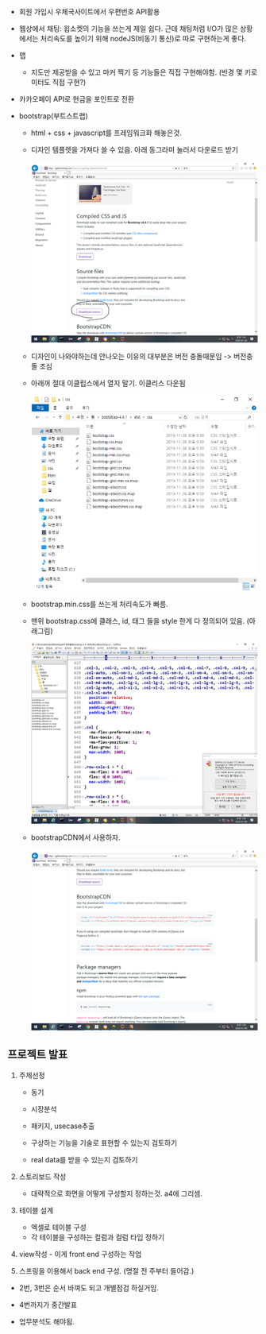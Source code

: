 - 회원 가입시 우체국사이트에서 우편번호 API활용
- 웹상에서 채팅: 윕소켓의 기능을 쓰는게 제일 쉽다. 근데 채팅처럼 I/O가 많은 상황에서는 처리속도를      높이기 위해 nodeJS(비동기 통신)로 따로 구현하는게 좋다.
- 맵
  - 지도만 제공받을 수 있고 마커 찍기 등 기능들은 직접 구현해야함. (반경 몇 키로미터도 직접 구현?)
- 카카오페이 API로 현금을 포인트로 전환







- bootstrap(부트스트랩)
  - html + css + javascript를 프레임워크화 해놓은것.

  - 디자인 템플렛을 가져다 쓸 수 있음. 아래 동그라미 눌러서 다운로드 받기

    ![image-20200106134317449](images/image-20200106134317449.png)

  - 디자인이 나와야하는데 안나오는 이유의 대부분은 버전 충돌때문임 -> 버전충돌 조심

  - 아래꺼 절대 이클립스에서 열지 말기. 이클리스 다운됨

    ![image-20200106134911259](images/image-20200106134911259.png)

  - bootstrap.min.css를 쓰는게 처리속도가 빠름.

  - 맨위 bootstrap.css에 클래스, id, 태그 들을 style 한게 다 정의되어 있음. (아래그림) 

    ![image-20200106135431182](images/image-20200106135431182.png)

  - bootstrapCDN에서 사용하자.

    ![image-20200106135537566](images/image-20200106135537566.png)




## 프로젝트 발표

1. 주제선정
   - 동기
   
   - 시장분석
   
   - 패키지, usecase추출
   
   - 구상하는 기능을 기술로 표현할 수 있는지 검토하기
   
   - real data를 받을 수 있는지 검토하기
   
2. 스토리보드 작성
   
   - 대략적으로 화면을 어떻게 구성할지 정하는것. a4에 그리셈.

3. 테이블 설계
   - 엑셀로 테이블 구성
   - 각 테이블을 구성하는 컬럼과 컬럼 타입 정하기

4. view작성 - 이게 front end 구성하는 작업 
5. 스프링을 이용해서 back end 구성. (명절 전 주부터 들어감.)



- 2번, 3번은 순서 바껴도 되고 개별점검 하실거임.
- 4번까지가 중간발표

- 업무분석도 해야됨.